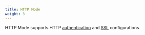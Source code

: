 ```yaml
---
title: HTTP Mode
weight: 3
---
```


HTTP Mode supports HTTP [authentication](authentication) and [SSL](ssl) configurations.